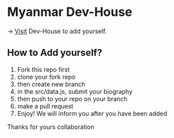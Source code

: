# Myanmar Dev-House

-> [Visit](http://dev-house.netlify.app/) Dev-House to add yourself.

## How to Add yourself?

1. Fork this repo first
2. clone your fork repo
3. then create new branch 
4. in the src/data.js, submit your biography
5. then push to your repo on your branch
6. make a pull request 
7. Enjoy! We will inform you after you have been added

Thanks for yours collaboration
